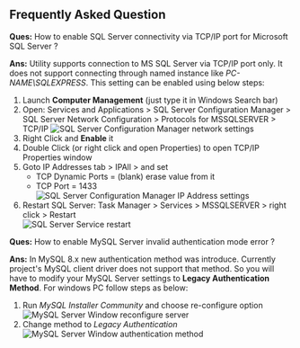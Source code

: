 ## Frequently Asked Question

**Ques:** How to enable SQL Server connectivity via TCP/IP port for Microsoft SQL Server ?

**Ans:** Utility supports connection to MS SQL Server via TCP/IP port only. It does not support connecting through named instance like *PC-NAME\\SQLEXPRESS*. This setting can be enabled using below steps:

1. Launch **Computer Management** (just type it in Windows Search bar)
1. Open: Services and Applications > SQL Server Configuration Manager > SQL Server Network Configuration > Protocols for MSSQLSERVER > TCP/IP
![SQL Server Configuration Manager network settings](https://excelkida.com/image/github/sql-server-configuration-manager-setting.png)
1. Right Click and **Enable** it
1. Double Click (or right click and open Properties) to open TCP/IP Properties window
1. Goto IP Addresses tab > IPAll > and set
    * TCP Dynamic Ports = (blank) erase value from it
    * TCP Port = 1433<br>
![SQL Server Configuration Manager IP Address settings](https://excelkida.com/image/github/sql-server-configuration-manager-ipaddress-port-config.png)
1. Restart SQL Server: Task Manager > Services > MSSQLSERVER > right click > Restart<br>
![SQL Server Service restart](https://excelkida.com/image/github/task-manager-sql-server-service-restart.png)

**Ques:** How to enable MySQL Server invalid authentication mode error ?

**Ans:** In MySQL 8.x new authentication method was introduce. Currently project's MySQL client driver does not support that method. So you will have to modify your MySQL Server settings to **Legacy Authentication Method**. For windows PC follow steps as below:
1. Run *MySQL Installer Community* and choose re-configure option
![MySQL Server Window reconfigure server](https://excelkida.com/image/github/mysql-installer-packages-screen.png)
1. Change method to *Legacy Authentication*
![MySQL Server Window authentication method](https://excelkida.com/image/github/mysql-installer-authentication-mode-screen.png)